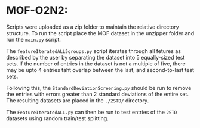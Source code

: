 # MOF-O2N2: 

Scripts were uploaded as a zip folder to maintain the relative directory structure. To run the script place the MOF dataset in the unzipper folder and run the `main.py` script. 

The `featureIteratedALL5groups.py` script iterates through all fetures as described by the user by separating the dataset into 5 equally-sized test sets. If the number of entries in the dataset is not a multiple of five, there may be upto 4 entries taht overlap between the last, and second-to-last test sets. 

Following this, the `StandardDeviationScreening.py` should be run to remove the entries with errors greater than 2 standard deviations of the entire set. The resulting datasets are placed in the `./2STD/` directory.

The `FeatureIteratedALL.py` can then be run to test entries of the `2STD` datasets using random train/test splitting. 

